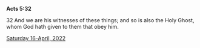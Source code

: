**Acts 5:32**

32 And we are his witnesses of these things; and so is also the Holy Ghost, whom God hath given to them that obey him.

[Saturday 16-April, 2022](https://t.me/s/daily_scripture)
